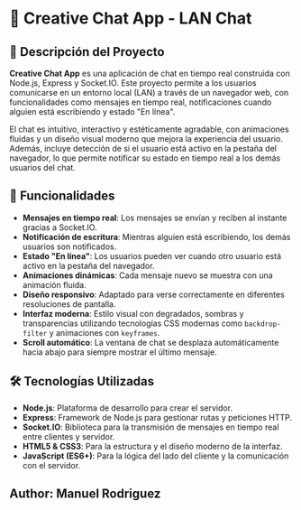 # 💬 Creative Chat App - LAN Chat

## 📜 Descripción del Proyecto

**Creative Chat App** es una aplicación de chat en tiempo real construida con Node.js, Express y Socket.IO. Este proyecto permite a los usuarios comunicarse en un entorno local (LAN) a través de un navegador web, con funcionalidades como mensajes en tiempo real, notificaciones cuando alguien está escribiendo y estado "En línea". 

El chat es intuitivo, interactivo y estéticamente agradable, con animaciones fluidas y un diseño visual moderno que mejora la experiencia del usuario. Además, incluye detección de si el usuario está activo en la pestaña del navegador, lo que permite notificar su estado en tiempo real a los demás usuarios del chat.

## 🚀 Funcionalidades

- **Mensajes en tiempo real**: Los mensajes se envían y reciben al instante gracias a Socket.IO.
- **Notificación de escritura**: Mientras alguien está escribiendo, los demás usuarios son notificados.
- **Estado "En línea"**: Los usuarios pueden ver cuando otro usuario está activo en la pestaña del navegador.
- **Animaciones dinámicas**: Cada mensaje nuevo se muestra con una animación fluida.
- **Diseño responsivo**: Adaptado para verse correctamente en diferentes resoluciones de pantalla.
- **Interfaz moderna**: Estilo visual con degradados, sombras y transparencias utilizando tecnologías CSS modernas como `backdrop-filter` y animaciones con `keyframes`.
- **Scroll automático**: La ventana de chat se desplaza automáticamente hacia abajo para siempre mostrar el último mensaje.

## 🛠️ Tecnologías Utilizadas

- **Node.js**: Plataforma de desarrollo para crear el servidor.
- **Express**: Framework de Node.js para gestionar rutas y peticiones HTTP.
- **Socket.IO**: Biblioteca para la transmisión de mensajes en tiempo real entre clientes y servidor.
- **HTML5 & CSS3**: Para la estructura y el diseño moderno de la interfaz.
- **JavaScript (ES6+)**: Para la lógica del lado del cliente y la comunicación con el servidor.

## Author: Manuel Rodriguez
